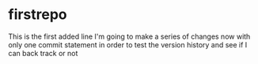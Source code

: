 # firstrepo
This is the first added line
I'm going to make a series of changes now
with only one commit statement 
in order to test the version history
and see if I can back track or not 
